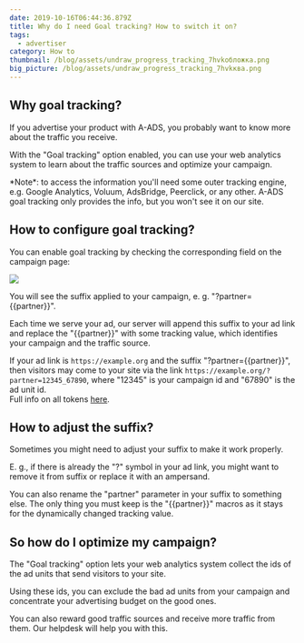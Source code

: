```yaml
---
date: 2019-10-16T06:44:36.879Z
title: Why do I need Goal tracking? How to switch it on?
tags:
  - advertiser
category: How to
thumbnail: /blog/assets/undraw_progress_tracking_7hvkобложка.png
big_picture: /blog/assets/undraw_progress_tracking_7hvkква.png
---
```

## Why goal tracking?

If you advertise your product with A-ADS, you probably want to know more about the traffic you receive.

With the "Goal tracking" option enabled, you can use your web analytics system to learn about the traffic sources and optimize your campaign.

\*Note\*: to access the information you'll need some outer tracking engine, e.g. Google Analytics, Voluum, AdsBridge, Peerclick, or any other.  A-ADS goal tracking only provides the info, but you won't see it on our site.

## How to configure goal tracking?

You can enable goal tracking by checking the corresponding field on the campaign page:

![](/blog/assets/screenshot_from_2020-09-23_16-56-06.png)

You will see the suffix applied to your campaign, e. g. "?partner={{partner}}".

Each time we serve your ad, our server will append this suffix to your ad link and replace the "{{partner}}" with some tracking value, which identifies your campaign and the traffic source.

If your ad link is `https://example.org` and the suffix "?partner={{partner}}", then visitors may come to your site via the link `https://example.org/?partner=12345_67890`, where "12345" is your campaign id and "67890" is the ad unit id.\
Full info on all tokens [here](https://a-ads.com/blog/2021-03-15-a-ads-tracking-tokens-and-their-output/).

## How to adjust the suffix?

Sometimes you might need to adjust your suffix to make it work properly.

E. g., if there is already the "?" symbol in your ad link, you might want to remove it from suffix or replace it with an ampersand.

You can also rename the "partner" parameter in your suffix to something else. The only thing you must keep is the "{{partner}}" macros as it stays for the dynamically changed tracking value.

## So how do I optimize my campaign?

The "Goal tracking" option lets your web analytics system collect the ids of the ad units that send visitors to your site.

Using these ids, you can exclude the bad ad units from your campaign and concentrate your advertising budget on the good ones.

You can also reward good traffic sources and receive more traffic from them. Our helpdesk will help you with this.
